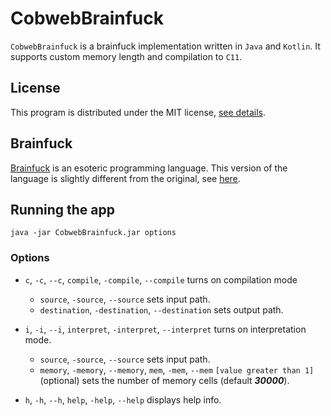 # CobwebBrainfuck


`CobwebBrainfuck` is a brainfuck implementation written in `Java` and `Kotlin`. It supports custom memory length and 
compilation to `C11`.

## License

This program is distributed under the MIT license, [see details](LICENSE.md).

## Brainfuck

[Brainfuck](https://en.wikipedia.org/wiki/Brainfuck) is an esoteric programming language. This version of the language 
is slightly different from the original, see [here](SPECIFICATION.md).


## Running the app

```
java -jar CobwebBrainfuck.jar options
```

### Options

* `c`, `-c`, `--c`, `compile`, `-compile`, `--compile` turns on compilation mode
  * `source`, `-source`, `--source` sets input path.
  * `destination`, `-destination`, `--destination` sets output path.

* `i`, `-i`, `--i`, `interpret`, `-interpret`, `--interpret` turns on interpretation mode.
  * `source`, `-source`, `--source` sets input path.
  * `memory`, `-memory`, `--memory`, `mem`, `-mem`, `--mem` `[value greater than 1]`  (optional) sets the number of 
memory cells (default ***30000***).
* `h`, `-h`, `--h`, `help`, `-help`, `--help` displays help info.
